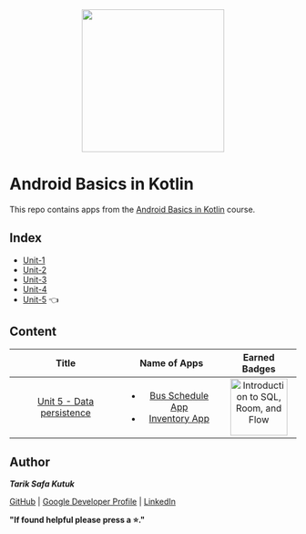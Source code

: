 <div style='float: center; text-align: center; margin-bottom: 20px' align="center">
  <a href="https://developer.android.com/courses/android-basics-kotlin/course" target="_blank">
  <img width="250px" src="https://developer.android.com/static/images/hero-assets/android-basics-kotlin.svg"  alt=""/>
  </a>
</div>


# Android Basics in Kotlin

This repo contains apps from the [Android Basics in Kotlin](https://developer.android.com/courses/android-basics-kotlin/course) course.


## Index
- [Unit-1](https://github.com/tariksafakutuk/Android-Basics-in-Kotlin/tree/master/Unit-1)
- [Unit-2](https://github.com/tariksafakutuk/Android-Basics-in-Kotlin/tree/master/Unit-2)
- [Unit-3](https://github.com/tariksafakutuk/Android-Basics-in-Kotlin/tree/master/Unit-3)
- [Unit-4](https://github.com/tariksafakutuk/Android-Basics-in-Kotlin/tree/master/Unit-4)
- [Unit-5](https://github.com/tariksafakutuk/Android-Basics-in-Kotlin/tree/master/Unit-5) 👈


## Content
| Title | Name of Apps | Earned Badges |
|:-----:|:------------:|:-------------:|
| [Unit 5 - Data persistence](https://developer.android.com/courses/android-basics-kotlin/unit-5) | <ul><li>[Bus Schedule App](https://github.com/tariksafakutuk/Android-Basics-in-Kotlin/tree/master/Unit-5/BusSchedule)</li><li>[Inventory App](https://github.com/tariksafakutuk/Android-Basics-in-Kotlin/tree/master/Unit-5/Inventory)</li></ul> | <img src="https://developers.google.com/static/profile/badges/playlists/android/android-basics-kotlin-unit-5-pathway-1/badge.svg" width="100em" title="Introduction to SQL, Room, and Flow"/> |


## Author
***Tarik Safa Kutuk***

[GitHub](https://github.com/tariksafakutuk/) | [Google Developer Profile](https://developers.google.com/profile/u/tariksafakutuk) | [LinkedIn](https://www.linkedin.com/in/tariksafakutuk/)

**"If found helpful please press a ⭐."**